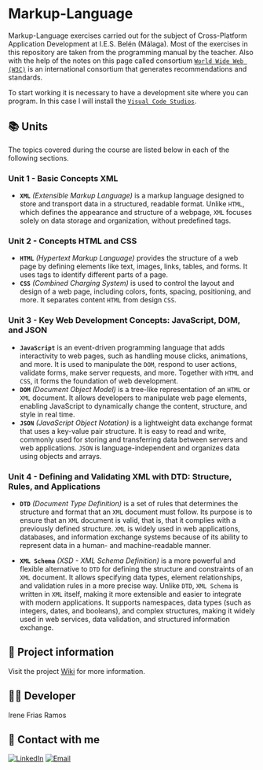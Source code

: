 # Markup-Language
Markup-Language exercises carried out for the subject of Cross-Platform Application Development at I.E.S. Belén (Málaga).
Most of the exercises in this repository are taken from the programming manual by the teacher. Also with the help of the notes on this page called consortium [`World Wide Web (W3C)`](https://www.w3.org/) is an international consortium that generates recommendations and standards.

To start working it is necessary to have a development site where you can program. In this case I will install the [`Visual Code Studios`](https://code.visualstudio.com/download).

## 📚 Units
The topics covered during the course are listed below in each of the following sections.
### Unit 1 - Basic Concepts XML
- **`XML`** *(Extensible Markup Language)* is a markup language designed to store and transport data in a structured, readable format. Unlike `HTML`, which defines the appearance and structure of a webpage, `XML` focuses solely on data storage and organization, without predefined tags.
  
### Unit 2 - Concepts HTML and CSS 
- **`HTML`**  *(Hypertext Markup Language)* provides the structure of a web page by defining elements like text, images, links, tables, and forms. It uses tags to identify different parts of a page.
- **`CSS`** *(Combined Charging System)* is used to control the layout and design of a web page, including colors, fonts, spacing, positioning, and more. It separates content `HTML` from design `CSS`.

### Unit 3 - Key Web Development Concepts: JavaScript, DOM, and JSON
- **`JavaScript`** is an event-driven programming language that adds interactivity to web pages, such as handling mouse clicks, animations, and more. It is used to manipulate the `DOM`, respond to user actions, validate forms, make server requests, and more. Together with `HTML` and `CSS`, it forms the foundation of web development.
- **`DOM`** *(Document Object Model)* is a tree-like representation of an `HTML` or `XML` document. It allows developers to manipulate web page elements, enabling JavaScript to dynamically change the content, structure, and style in real time.
- **`JSON`** *(JavaScript Object Notation)* is a lightweight data exchange format that uses a key-value pair structure. It is easy to read and write, commonly used for storing and transferring data between servers and web applications. `JSON` is language-independent and organizes data using objects and arrays.

### Unit 4 - Defining and Validating XML with DTD: Structure, Rules, and Applications
- **`DTD`** *(Document Type Definition)* is a set of rules that determines the structure and format that an `XML` document must follow. Its purpose is to ensure that an `XML` document is valid, that is, that it complies with a previously defined structure.
`XML` is widely used in web applications, databases, and information exchange systems because of its ability to represent data in a human- and machine-readable manner.

- **`XML Schema`** *(XSD - XML Schema Definition)* is a more powerful and flexible alternative to `DTD` for defining the structure and constraints of an `XML` document. It allows specifying data types, element relationships, and validation rules in a more precise way.
Unlike `DTD`, `XML Schema` is written in `XML` itself, making it more extensible and easier to integrate with modern applications. It supports namespaces, data types (such as integers, dates, and booleans), and complex structures, making it widely used in web services, data validation, and structured information exchange.

## 📄 Project information
Visit the project [Wiki](https://github.com/Irene-Frias/Markup-Language/wiki) for more information.

## 👩‍💻 Developer
Irene Frias Ramos

## 📱 Contact with me 
[![LinkedIn](https://img.shields.io/badge/LinkedIn-0077B5?style=for-the-badge&logo=linkedin&logoColor=white)](https://www.linkedin.com/in/IreneFrías/)
[![Email](https://img.shields.io/badge/Email-D14836?style=for-the-badge&logo=gmail&logoColor=white)](mailto:irene15frias@gmail.com)
